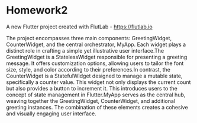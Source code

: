# Homework2

A new Flutter project created with FlutLab - https://flutlab.io

The project encompasses three main components: GreetingWidget, CounterWidget, and the central orchestrator, MyApp. Each widget plays a distinct role in crafting a simple yet illustrative user interface.The GreetingWidget is a StatelessWidget responsible for presenting a greeting message. It offers customization options, allowing users to tailor the font size, style, and color according to their preferences.In contrast, the CounterWidget is a StatefulWidget designed to manage a mutable state, specifically a counter value. This widget not only displays the current count but also provides a button to increment it. This introduces users to the concept of state management in Flutter.MyApp serves as the central hub, weaving together the GreetingWidget, CounterWidget, and additional greeting instances. The combination of these elements creates a cohesive and visually engaging user interface.
